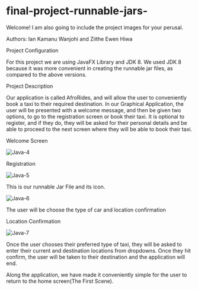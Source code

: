 # final-project-runnable-jars-
Welcome! I am also going to include the project images for your perusal.

Authors: Ian Kamanu Wanjohi and Ziithe Ewen Hiwa

Project Configuration

For this project we are using JavaFX Library and JDK 8. We used JDK 8 because it was more convenient in creating the runnable jar files, as compared to the above versions.

Project Description

Our application is called AfroRides, and will allow the user to conveniently book a taxi to their required destination. In our Graphical Application, the user will be presented with a welcome message, and then be given two options, to go to the registration screen or book their taxi. It is optional to register, and if they do, they will be asked for their personal details and be able to proceed to the next screen where they will be able to book their taxi. 

Welcome Screen

![Java-4](/AfroRides-Images/image2.PNG)


Registration

![Java-5](/AfroRides-Images/image3.PNG)

This is our runnable Jar File and its icon.

![Java-6](/AfroRides-Images/image1.PNG)



The user will be choose the type of car and location confirmation

Location Confirmation

![Java-7](/AfroRides-Images/image4.PNG)



Once the user chooses their preferred type of taxi, they will be asked to enter their current and destination locations from dropdowns. Once they hit confirm, the user will be taken to their destination and the application will end.

Along the application, we have made it conveniently simple for the user to return to the home screen(The First Scene).

